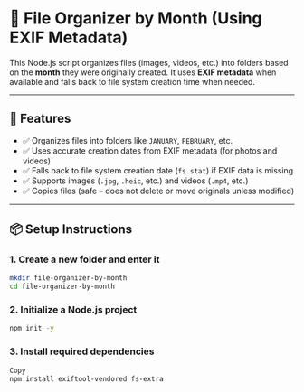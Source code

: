 # 📁 File Organizer by Month (Using EXIF Metadata)

This Node.js script organizes files (images, videos, etc.) into folders based on the **month** they were originally created. It uses **EXIF metadata** when available and falls back to file system creation time when needed.

---

## 🔧 Features

- ✅ Organizes files into folders like `JANUARY`, `FEBRUARY`, etc.
- ✅ Uses accurate creation dates from EXIF metadata (for photos and videos)
- ✅ Falls back to file system creation date (`fs.stat`) if EXIF data is missing
- ✅ Supports images (`.jpg`, `.heic`, etc.) and videos (`.mp4`, etc.)
- ✅ Copies files (safe – does not delete or move originals unless modified)

---

## 📦 Setup Instructions

### 1. Create a new folder and enter it

```bash
mkdir file-organizer-by-month
cd file-organizer-by-month
```

### 2. Initialize a Node.js project

```bash
npm init -y

```

### 3. Install required dependencies

```bash
Copy
npm install exiftool-vendored fs-extra
```
